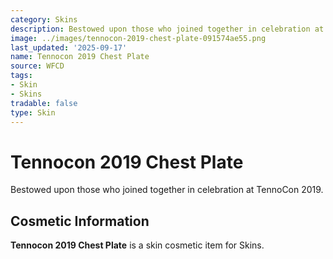 ```yaml
---
category: Skins
description: Bestowed upon those who joined together in celebration at TennoCon 2019.
image: ../images/tennocon-2019-chest-plate-091574ae55.png
last_updated: '2025-09-17'
name: Tennocon 2019 Chest Plate
source: WFCD
tags:
- Skin
- Skins
tradable: false
type: Skin
---
```


# Tennocon 2019 Chest Plate

Bestowed upon those who joined together in celebration at TennoCon 2019.

## Cosmetic Information

**Tennocon 2019 Chest Plate** is a skin cosmetic item for Skins.

